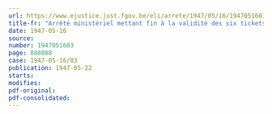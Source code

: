 ```yaml
---
url: https://www.ejustice.just.fgov.be/eli/arrete/1947/05/16/1947051603/justel
title-fr: "Arrêté ministériel mettant fin à la validité des six tickets de rationnement de la carte pour charbon et des tickets de rationnement n° 1 à 5 de la carte d'entreprise"
date: 1947-05-16
source:
number: 1947051603
page: 888888
case: 1947-05-16/03
publication: 1947-05-22
starts:
modifies:
pdf-original:
pdf-consolidated:
---
```


